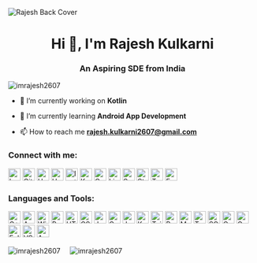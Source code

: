 ![Rajesh Back Cover](https://user-images.githubusercontent.com/68502414/211241312-3bd92202-54da-42b9-a84d-3f263f6e6366.png)

<h1 align="center">Hi 👋, I'm Rajesh Kulkarni</h1>
<h3 align="center">An Aspiring SDE from India</h3>

<p align="left"> <img src="https://komarev.com/ghpvc/?username=imrajesh2607&label=Profile%20views&color=0e75b6&style=flat" alt="imrajesh2607" /> </p>

- 🔭 I’m currently working on **Kotlin**

- 🌱 I’m currently learning **Android App Development**

- 📫 How to reach me **rajesh.kulkarni2607@gmail.com**


<h3 align="left">Connect with me:</h3>

<p align="left">
<a href="https://leetcode.com/imrajesh1845/" target="_blank"><img alt="Leetcode" src="https://img.shields.io/badge/-LeetCode-FFA116?style=for-the-badge&logo=LeetCode&logoColor=black" height="25px"/></a>
<a href="https://github.com/imrajesh2607" target="_blank"><img alt="Github" src="https://img.shields.io/badge/GitHub-100000?style=for-the-badge&logo=github&logoColor=white" height="25px"/></a>
<a href="https://www.hackerearth.com/@imrajesh2607" target="_blank"><img alt="Hackerearth" src="https://img.shields.io/badge/HackerEarth-%232C3454.svg?&style=for-the-badge&logo=HackerEarth&logoColor=Blue" height="25px"/></a>
<a href="https://www.hackerrank.com/rajesh_kulkarni1" target="_blank"><img alt="Hackerrank" src="https://img.shields.io/badge/-Hackerrank-2EC866?style=for-the-badge&logo=HackerRank&logoColor=white" height="25px"/></a>
<a href="https://www.instagram.com/imrajesh2607/" target="_blank"><img alt="Instagram" src="https://img.shields.io/badge/Instagram-E4405F?style=for-the-badge&logo=instagram&logoColor=white" height="25px"/></a>
<a href="https://www.kaggle.com/imrajesh2607" target="_blank"><img alt="Kaggle" src="https://img.shields.io/badge/Kaggle-20BEFF?style=for-the-badge&logo=Kaggle&logoColor=white" height="25px"/></a>
<a href="https://www.codechef.com/users/imrajesh45" target="_blank"><img alt="Codechef" src="https://img.shields.io/badge/Codechef-%23B92B27.svg?&style=for-the-badge&logo=Codechef&logoColor=white" height="25px"/></a>
<a href="https://www.linkedin.com/in/rajesh-kulkarni2607" target="_blank"><img alt="Linkedin" src="https://img.shields.io/badge/LinkedIn-0077B5?style=for-the-badge&logo=linkedin&logoColor=white" height="25px"/></a>
<a href="https://www.snapchat.com/add/imrajesh2607?share_id=GTSqfJm8_dg&locale=en-IN" target="_blank"><img alt="Snapchat" src="https://img.shields.io/badge/Snapchat-FFFC00?style=for-the-badge&logo=snapchat&logoColor=white" height="25px"/></a>
<a href="https://stackoverflow.com/users/19481266/rajesh-kulkarni" target="_blank"><img alt="Stack Overflow" src="https://img.shields.io/badge/Stack_Overflow-FE7A16?style=for-the-badge&logo=stack-overflow&logoColor=white" height="25px"/></a>
<a href="https://twitter.com/imrajesh2607" target="_blank"><img alt="Twitter" src="https://img.shields.io/badge/Twitter-1DA1F2?style=for-the-badge&logo=twitter&logoColor=white" height="25px"/></a>
<a href="https://www.facebook.com/profile.php?id=100023911290262" target="_blank"><img alt="Facebook" src="https://img.shields.io/badge/Facebook-1877F2?style=for-the-badge&logo=facebook&logoColor=white" height="25px"/></a>
</p>

<h3 align="left">Languages and Tools:</h3>
<p align="left">
<img alt="C++" src="https://img.shields.io/badge/C%2B%2B-00599C?style=for-the-badge&logo=c%2B%2B&logoColor=white" height="25px"/>
<img alt="Android" src="https://img.shields.io/badge/Android-3DDC84?style=for-the-badge&logo=android&logoColor=white" height="25px"/>
<img alt="Windows" src="https://img.shields.io/badge/Windows-0078D6?style=for-the-badge&logo=windows&logoColor=white" height="25px"/>
<img alt="Python" src="https://img.shields.io/badge/Python-3776AB?style=for-the-badge&logo=python&logoColor=white" height="25px"/>
<img alt="HTML" src="https://img.shields.io/badge/HTML5-E34F26?style=for-the-badge&logo=html5&logoColor=white" height="25px"/>
<img alt="CSS" src="https://img.shields.io/badge/CSS3-1572B6?style=for-the-badge&logo=css3&logoColor=white" height="25px"/>
<img alt="Javascript" src="https://img.shields.io/badge/JavaScript-323330?style=for-the-badge&logo=javascript&logoColor=F7DF1E" height="25px"/>
<img alt="C" src="https://img.shields.io/badge/C-00599C?style=for-the-badge&logo=c&logoColor=white" height="25px"/>
<img alt="Java" src="https://img.shields.io/badge/Java-ED8B00?style=for-the-badge&logo=java&logoColor=white" height="25px"/>
<img alt="Kotlin" src="https://img.shields.io/badge/Kotlin-0095D5?&style=for-the-badge&logo=kotlin&logoColor=white" height="25px"/>
<img alt="Tailwind CSS" src="https://img.shields.io/badge/Tailwind_CSS-38B2AC?style=for-the-badge&logo=tailwind-css&logoColor=white" height="25px"/>
<img alt="Bootstrap" src="https://img.shields.io/badge/Bootstrap-563D7C?style=for-the-badge&logo=bootstrap&logoColor=white" height="25px"/>
<img alt="MySQL" src="https://img.shields.io/badge/MySQL-00000F?style=for-the-badge&logo=mysql&logoColor=white" height="25px"/>   
<img alt="Tensorflow" src="https://img.shields.io/badge/TensorFlow-FF6F00?style=for-the-badge&logo=tensorflow&logoColor=white" height="25px"/>  
<img alt="SQLite" src="https://img.shields.io/badge/SQLite-07405E?style=for-the-badge&logo=sqlite&logoColor=white" height="25px"/> 
<img alt="Canva" src="https://img.shields.io/badge/Canva-%2300C4CC.svg?&style=for-the-badge&logo=Canva&logoColor=white" height="25px"/>    
<img alt="Google Colab" src="https://img.shields.io/badge/Colab-F9AB00?style=for-the-badge&logo=googlecolab&color=525252" height="25px"/>  
<img alt="Eclipse" src="https://img.shields.io/badge/Eclipse-2C2255?style=for-the-badge&logo=eclipse&logoColor=white" height="25px"/>  
<img alt="VS Code" src="https://img.shields.io/badge/Visual_Studio_Code-0078D4?style=for-the-badge&logo=visual%20studio%20code&logoColor=white" height="25px"/>  
<img alt="Android Studio" src="https://img.shields.io/badge/Android_Studio-3DDC84?style=for-the-badge&logo=android-studio&logoColor=white" height="25px"/>           </p> 

<p><img align="center" src="https://github-readme-stats.vercel.app/api?username=imrajesh2607&show_icons=true&locale=en" alt="imrajesh2607" />&nbsp;&nbsp;&nbsp;&nbsp;&nbsp;<img align="center" src="https://github-readme-streak-stats.herokuapp.com/?user=imrajesh2607&" alt="imrajesh2607" /></p>
